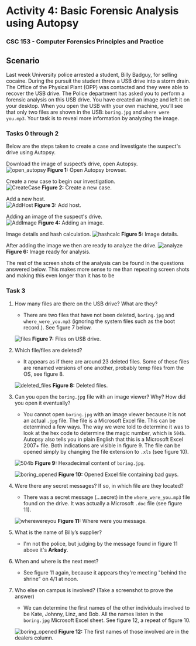 # Activity 4: Basic Forensic Analysis using Autopsy
### CSC 153 - Computer Forensics Principles and Practice


## Scenario
Last week University police arrested a student, Billy Badguy, for selling cocaine. During the pursuit the student threw a USB drive into a storm drain. The Office of the Physical Plant (OPP) was contacted and they were able to recover the USB drive. The Police department has asked you to perform a forensic analysis on this USB drive. You have created an image and left it on your desktop. When you open the USB with your own machine, you’ll see that only two files are shown in the USB: `boring.jpg` and `where were you.mp3`. Your task is to reveal more information by analyzing the image.

### Tasks 0 through 2
Below are the steps taken to create a case and investigate the suspect's drive using Autopsy.

Download the image of suspect’s drive, open Autopsy.  
![open_autopsy](./images/open_autopsy.png)
**Figure 1:** Open Autopsy browser.

Create a new case to begin our investigation.  
![CreateCase](./images/CreateCase.png)
**Figure 2:** Create a new case.

Add a new host.  
![AddHost](./images/AddHost.png)
**Figure 3:** Add host.

Adding an image of the suspect's drive.  
![AddImage](./images/AddImage.png)
**Figure 4:** Adding an image.


Image details and hash calculation.
![hashcalc](./images/hashcalc.png)
**Figure 5:** Image details.

After adding the image we then are ready to analyze the drive.
![analyze](./images/analyze.png)
**Figure 6:** Image ready for analysis.

The rest of the screen shots of the analysis can be found in the questions answered below. This makes more sense to me than repeating screen shots and making this even longer than it has to be


### Task 3
1. How many files are there on the USB drive? What are they?  

    * There are two files that have not been deleted, `boring.jpg` and `where_were_you.mp3` (ignoring the system files such as the boot record.). See figure 7 below.  

    ![files](./images/files.png)
    **Figure 7:** Files on USB drive.


2. Which file/files are deleted?  

    * It appears as if there are around 23 deleted files. Some of these files are renamed versions of one another, probably temp files from the OS, see figure 8.  

    ![deleted_files](./images/deleted_files.png)
    **Figure 8:** Deleted files.


3. Can you open the `boring.jpg` file with an image viewer? Why? How did you open it
eventually?  

    * You cannot open `boring.jpg` with an image viewer because it is not an actual `.jpg` file. The file is a Microsoft Excel file. This can be determined a few ways. The way we were told to determine it was to look at the hex code to determine the magic number, which is `504b`. Autopsy also tells you in plain English that this is a Microsoft Excel 2007+ file. Both indications are visible in figure 9. The file can be opened simply by changing the file extension to `.xls` (see figure 10).

    ![504b](./images/504b.png)
    **Figure 9:** Hexadecimal content of `boring.jpg`.

    ![boring_opened](./images/boring_opened.png)
    **Figure 10:** Opened Excel file containing bad guys.


4. Were there any secret messages? If so, in which file are they located?   

    * There was a secret message (...secret) in the `where_were_you.mp3` file found on the drive. It was actually a Microsoft `.doc` file (see figure 11).

    ![wherewereyou](./images/wherewereyou.png)
    **Figure 11:** Where were you message.


5. What is the name of Billy’s supplier?  

    * I'm not the police, but judging by the message found in figure 11 above it's **Arkady**.

6. When and where is the next meet?  

    * See figure 11 again, because it appears they're meeting "behind the shrine" on 4/1 at noon.

7. Who else on campus is involved? (Take a screenshot to prove the answer)  

    * We can determine the first names of the other individuals involved to be Kate, Johnny, Linz, and Bob. All the names listen in the `boring.jpg` Microsoft Excel sheet. See figure 12, a repeat of figure 10.

    ![boring_opened](./images/boring_opened.png)
    **Figure 12:** The first names of those involved are in the dealers column.
